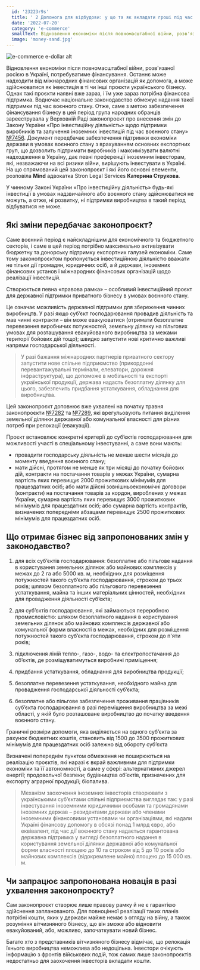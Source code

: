 ```yaml
---
  id: '23223r9s'
  title: ' 2 Допомога для відбудови: у що та як вкладати гроші під час воєнного стану 1'
  date: '2022-07-20'
  category: 'e-commerce'
  smallText: Відновлення економіки після повномасштабної війни, розв'язаної росією в Україні, потребуватиме фінансування. Останнє може надходити від міжнародних фінансових організацій як допомога, а може здійснюватися як інвестиція в ті чи інші проєкти українського бізнесу. Однак такі проєкти наявні вже зараз, і їм уже зараз потрібна фінансова підтримка. Водночас національне законодавство обмежує надання такої підтримки під час воєнного стану.....'
  image: 'money-sand.jpg'
---
```


![e-commerce e-dollar alt](money-sand.jpg)

Відновлення економіки після повномасштабної війни, розв'язаної росією в Україні, потребуватиме фінансування. Останнє може надходити від міжнародних фінансових організацій як допомога, а може здійснюватися як інвестиція в ті чи інші проєкти українського бізнесу. Однак такі проєкти наявні вже зараз, і їм уже зараз потрібна фінансова підтримка. Водночас національне законодавство обмежує надання такої підтримки під час воєнного стану. Отже, саме з метою забезпечення фінансування бізнесу в цей період група народних обранців зареєструвала у Верховній Раді законопроєкт про внесення змін до Закону України «Про інвестиційну діяльність» щодо підтримки виробників та залучення іноземних інвестицій під час воєнного стану» [№7456](https://itd.rada.gov.ua/billInfo/Bills/Card/39756). Документ передбачає забезпечення підтримки економіки держави в умовах воєнного стану з врахуванням основних експортних груп, що дозволить підтримати виробників і максимізувати валютні надходження в Україну, дає певні преференції іноземним інвесторам, які, незважаючи на всі ризики війни, вирішують інвестувати в Україні. На що спрямований цей законопроєкт і які його основні елементи, розповіла **Mind** адвокатка Stron Legal Services **Катерина Струкова**.

У чинному Законі України «Про інвестиційну діяльність» будь-які інвестиції в умовах надзвичайного або воєнного стану здійснюватися не можуть, а отже, ні розвитку, ні підтримки виробництва в такий період відбуватися не може.

## Які зміни передбачає законопроєкт?

Саме воєнний період є найскладнішим для економічного та бюджетного секторів, і саме в цей період потрібно максимально активізувати бюджетну та донорську підтримку експортних галузей економіки. Саме тому законопроєктом пропонується інвестиційною діяльністю вважати не тільки дії громадян, юридичних осіб, а й держави, іноземних фінансових установ і міжнародних фінансових організацій щодо реалізації інвестицій.

Створюється певна «правова рамка» – особливий інвестиційний проєкт для державної підтримки приватного бізнесу в умовах воєнного стану.

Це означає можливість державної підтримки для збереження чинних виробництв. У разі якщо суб’єкт господарювання провадив діяльність та мав чинні контракти – він може евакуюватися (отримати безоплатне перевезення виробничих потужностей, земельну ділянку на пільгових умовах для розташування евакуйованого виробництва за межами території бойових дій тощо); швидко запустити нові критично важливі напрями господарської діяльності.

>У разі бажання міжнародних партнерів приватного сектору запустити нове спільне підприємство (прикордонні перевантажувальні термінали, елеватори, дорожня інфраструктура), що допоможе в мобільності та експорті української продукції, держава надасть безоплатну ділянку для цього, забезпечить придбання устаткування, обладнання для виробництва.

Цей законопроєкт доповнює вже ухвалені на початку травня законопроєкти [№7282](https://itd.rada.gov.ua/billInfo/Bills/Card/39426) та [№7289](https://itd.rada.gov.ua/billInfo/Bills/Card/39442), які врегульовують питання виділення земельної ділянки державної або комунальної власності для різних потреб при релокації (евакуації). 

Проєкт встановлює конкретні критерії до суб’єктів господарювання для можливості участі в спеціальному інвестуванні, а саме вони мають:

* провадити господарську діяльність не менше шести місяців до моменту введення воєнного стану;
* мати дійсні, протягом не менше як три місяці до початку бойових дій, контракти на постачання товарів у межах України, сумарна вартість яких перевищує 2000 прожиткових мінімумів для працездатних осіб; або мати дійсні зовнішньоекономічні договори (контракти) на постачання товарів за кордон, вироблених у межах України, сумарна вартість яких перевищує 3000 прожиткових мінімумів для працездатних осіб; або сумарна вартість контрактів, визначених попередніми абзацами перевищує 2500 прожиткових мінімумів для працездатних осіб.

## Що отримає бізнес від запропонованих змін у законодавство?

1) для всіх суб’єктів господарювання: безоплатне або пільгове надання в користування земельних ділянок або майнових комплексів у межах до 2 га або 5000 кв. м, необхідних для розміщення потужностей такого суб’єкта господарювання, строком до трьох років; шляхом безоплатного або пільгового перевезення устаткування, майна та інших матеріальних цінностей, необхідних для провадження діяльності суб’єкта;

2) для суб’єктів господарювання, які займаються переробною промисловістю: шляхом безоплатного надання в користування земельних ділянок або майнових комплексів державної або комунальної форми власності в межах, необхідних для розміщення потужностей такого суб’єкта господарювання, строком до п'яти років;

3) підключення ліній тепло-, газо-, водо- та електропостачання до об’єктів, де розміщуватимуться виробничі приміщення;

4) придбання устаткування, обладнання для виробництва продукції;

5) безоплатне перевезення устаткування, необхідного майна для провадження господарської діяльності суб’єкта;

6) безоплатне або пільгове забезпечення проживання працівників суб’єкта господарювання в разі переміщення виробництва за межі області, у якій було розташоване виробництво до початку введення воєнного стану.

Граничні розміри допомоги, яка виділяється на одного суб’єкта за рахунок бюджетних коштів, становить від 1500 до 3500 прожиткових мінімумів для працездатних осіб залежно від обороту суб’єкта

Визначені попереднім пунктом обмеження не поширюються на реалізацію проєктів, які наразі є вкрай важливими для підтримки економіки та її автономності, а саме у сфері: альтернативних джерел енергії; продовольчої безпеки; будівництва об’єктів, призначених для експорту аграрної продукції; біопалива.

> Механізм заохочення іноземних інвесторів створювати з українськими суб’єктами спільні підприємства виглядає так: у разі інвестування іноземними юридичними особами та громадянами іноземних держав – резидентами держави або членами іноземними фінансовими установами чи організаціями, які надали Україні фінансову допомогу в обсязі понад 1 млрд євро, або еквівалент, під час дії воєнного стану надається гарантована державна підтримка у вигляді безоплатного надання в користування земельної ділянки державної або комунальної форми власності площею до 10 га строком від 5 до 10 років або майнових комплексів (відокремлене майно) площею до 15 000 кв. м.

## Чи запрацює запропонована новація в разі ухвалення законопроєкту?

Сам законопроєкт створює лише правову рамку й не є гарантією здійснення запланованого. Для повноцінної реалізації таких планів потрібні кошти, яких у держави майже немає з огляду на війну, а також розуміння вітчизняного бізнесу, що він зможе або відновити евакуйований, або, можливо, започаткувати новий бізнес.

Багато хто з представників вітчизняного бізнесу відмічає, що релокація їхнього виробництва неможлива або недоцільна. Інвестори очікують інформацію з фронтів військових подій, тож самих лише законопроєктів недостатньо для заохочення інвесторів вкладати кошти.